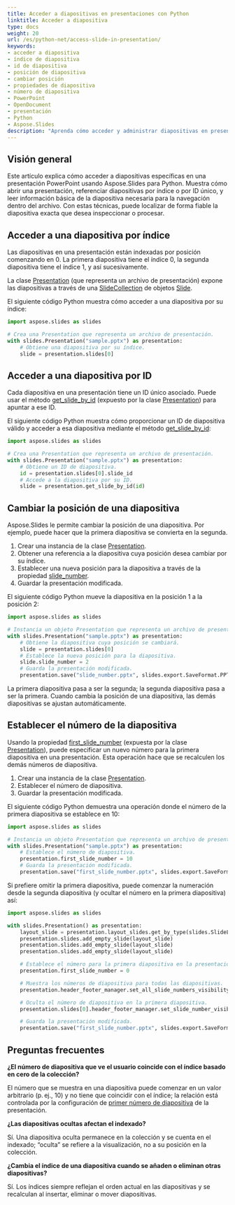 ```yaml
---
title: Acceder a diapositivas en presentaciones con Python
linktitle: Acceder a diapositiva
type: docs
weight: 20
url: /es/python-net/access-slide-in-presentation/
keywords:
- acceder a diapositiva
- índice de diapositiva
- id de diapositiva
- posición de diapositiva
- cambiar posición
- propiedades de diapositiva
- número de diapositiva
- PowerPoint
- OpenDocument
- presentación
- Python
- Aspose.Slides
description: "Aprenda cómo acceder y administrar diapositivas en presentaciones PowerPoint y OpenDocument con Aspose.Slides para Python a través de .NET. Aumente la productividad con ejemplos de código."
---
```


## **Visión general**

Este artículo explica cómo acceder a diapositivas específicas en una presentación PowerPoint usando Aspose.Slides para Python. Muestra cómo abrir una presentación, referenciar diapositivas por índice o por ID único, y leer información básica de la diapositiva necesaria para la navegación dentro del archivo. Con estas técnicas, puede localizar de forma fiable la diapositiva exacta que desea inspeccionar o procesar.

## **Acceder a una diapositiva por índice**

Las diapositivas en una presentación están indexadas por posición comenzando en 0. La primera diapositiva tiene el índice 0, la segunda diapositiva tiene el índice 1, y así sucesivamente.

La clase [Presentation](https://reference.aspose.com/slides/python-net/aspose.slides/presentation/) (que representa un archivo de presentación) expone las diapositivas a través de una [SlideCollection](https://reference.aspose.com/slides/python-net/aspose.slides/slidecollection/) de objetos [Slide](https://reference.aspose.com/slides/python-net/aspose.slides/slide/).

El siguiente código Python muestra cómo acceder a una diapositiva por su índice:

```python
import aspose.slides as slides

# Crea una Presentation que representa un archivo de presentación.
with slides.Presentation("sample.pptx") as presentation:
    # Obtiene una diapositiva por su índice.
    slide = presentation.slides[0]
```

## **Acceder a una diapositiva por ID**

Cada diapositiva en una presentación tiene un ID único asociado. Puede usar el método [get_slide_by_id](https://reference.aspose.com/slides/python-net/aspose.slides/presentation/get_slide_by_id/) (expuesto por la clase [Presentation](https://reference.aspose.com/slides/python-net/aspose.slides/presentation/)) para apuntar a ese ID. 

El siguiente código Python muestra cómo proporcionar un ID de diapositiva válido y acceder a esa diapositiva mediante el método [get_slide_by_id](https://reference.aspose.com/slides/python-net/aspose.slides/presentation/get_slide_by_id/):

```python
import aspose.slides as slides

# Crea una Presentation que representa un archivo de presentación.
with slides.Presentation("sample.pptx") as presentation:
    # Obtiene un ID de diapositiva.
    id = presentation.slides[0].slide_id
    # Accede a la diapositiva por su ID.
    slide = presentation.get_slide_by_id(id)
```

## **Cambiar la posición de una diapositiva**

Aspose.Slides le permite cambiar la posición de una diapositiva. Por ejemplo, puede hacer que la primera diapositiva se convierta en la segunda.

1. Crear una instancia de la clase [Presentation](https://reference.aspose.com/slides/python-net/aspose.slides/presentation/).
1. Obtener una referencia a la diapositiva cuya posición desea cambiar por su índice.
1. Establecer una nueva posición para la diapositiva a través de la propiedad [slide_number](https://reference.aspose.com/slides/python-net/aspose.slides/slide/slide_number/).
1. Guardar la presentación modificada.

El siguiente código Python mueve la diapositiva en la posición 1 a la posición 2:

```python
import aspose.slides as slides

# Instancia un objeto Presentation que representa un archivo de presentación.
with slides.Presentation("sample.pptx") as presentation:
    # Obtiene la diapositiva cuya posición se cambiará.
    slide = presentation.slides[0]
    # Establece la nueva posición para la diapositiva.
    slide.slide_number = 2
    # Guarda la presentación modificada.
    presentation.save("slide_number.pptx", slides.export.SaveFormat.PPTX)
```

La primera diapositiva pasa a ser la segunda; la segunda diapositiva pasa a ser la primera. Cuando cambia la posición de una diapositiva, las demás diapositivas se ajustan automáticamente.

## **Establecer el número de la diapositiva**

Usando la propiedad [first_slide_number](https://reference.aspose.com/slides/python-net/aspose.slides/presentation/first_slide_number/) (expuesta por la clase [Presentation](https://reference.aspose.com/slides/python-net/aspose.slides/presentation/)), puede especificar un nuevo número para la primera diapositiva en una presentación. Esta operación hace que se recalculen los demás números de diapositiva.

1. Crear una instancia de la clase [Presentation](https://reference.aspose.com/slides/python-net/aspose.slides/presentation/).
1. Establecer el número de diapositiva.
1. Guardar la presentación modificada.

El siguiente código Python demuestra una operación donde el número de la primera diapositiva se establece en 10:

```python
import aspose.slides as slides

# Instancia un objeto Presentation que representa un archivo de presentación.
with slides.Presentation("sample.pptx") as presentation:
    # Establece el número de diapositiva.
    presentation.first_slide_number = 10
    # Guarda la presentación modificada.
    presentation.save("first_slide_number.pptx", slides.export.SaveFormat.PPTX)
```

Si prefiere omitir la primera diapositiva, puede comenzar la numeración desde la segunda diapositiva (y ocultar el número en la primera diapositiva) así:

```python
import aspose.slides as slides

with slides.Presentation() as presentation:
    layout_slide = presentation.layout_slides.get_by_type(slides.SlideLayoutType.BLANK)
    presentation.slides.add_empty_slide(layout_slide)
    presentation.slides.add_empty_slide(layout_slide)
    presentation.slides.add_empty_slide(layout_slide)

    # Establece el número para la primera diapositiva en la presentación.
    presentation.first_slide_number = 0

    # Muestra los números de diapositiva para todas las diapositivas.
    presentation.header_footer_manager.set_all_slide_numbers_visibility(True)

    # Oculta el número de diapositiva en la primera diapositiva.
    presentation.slides[0].header_footer_manager.set_slide_number_visibility(False)

    # Guarda la presentación modificada.
    presentation.save("first_slide_number.pptx", slides.export.SaveFormat.PPTX)
```

## **Preguntas frecuentes**

**¿El número de diapositiva que ve el usuario coincide con el índice basado en cero de la colección?**

El número que se muestra en una diapositiva puede comenzar en un valor arbitrario (p. ej., 10) y no tiene que coincidir con el índice; la relación está controlada por la configuración de [primer número de diapositiva](https://reference.aspose.com/slides/python-net/aspose.slides/presentation/first_slide_number/) de la presentación.

**¿Las diapositivas ocultas afectan el indexado?**

Sí. Una diapositiva oculta permanece en la colección y se cuenta en el indexado; “oculta” se refiere a la visualización, no a su posición en la colección.

**¿Cambia el índice de una diapositiva cuando se añaden o eliminan otras diapositivas?**

Sí. Los índices siempre reflejan el orden actual en las diapositivas y se recalculan al insertar, eliminar o mover diapositivas.